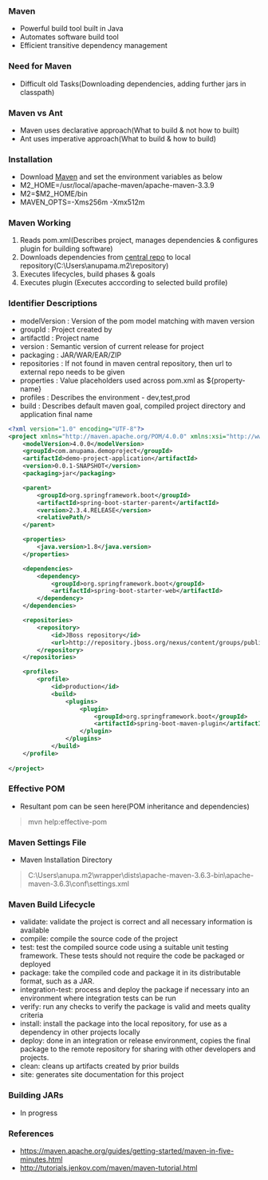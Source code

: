 ### Maven
* Powerful build tool built in Java
* Automates software build tool
* Efficient transitive dependency management

### Need for Maven
* Difficult old Tasks(Downloading dependencies, adding further jars in classpath)

### Maven vs Ant
* Maven uses declarative approach(What to build & not how to built)
* Ant uses imperative approach(What to build & how to build)

### Installation
* Download [Maven](http://maven.apache.org/download.cgi) and set the environment variables as below
* M2_HOME=/usr/local/apache-maven/apache-maven-3.3.9
* M2=$M2_HOME/bin
* MAVEN_OPTS=-Xms256m -Xmx512m

### Maven Working
1. Reads pom.xml(Describes project, manages dependencies & configures plugin for building software)
2. Downloads dependencies from [central repo](https://search.maven.org/classic/#search|ga|1|centra) to local repository(C:\Users\anupama\.m2\repository)
3. Executes lifecycles, build phases & goals
4. Executes plugin
(Executes acccording to selected build profile)

### Identifier Descriptions
* modelVersion : Version of the pom model matching with maven version
* groupId : Project created by
* artifactId : Project name
* version : Semantic version of current release for project
* packaging : JAR/WAR/EAR/ZIP
* repositories : If not found in maven central repository, then url to external repo needs to be given
* properties : Value placeholders used across pom.xml as ${property-name}
* profiles : Describes the environment - dev,test,prod
* build : Describes default maven goal, compiled project directory and application final name

```xml
<?xml version="1.0" encoding="UTF-8"?>
<project xmlns="http://maven.apache.org/POM/4.0.0" xmlns:xsi="http://www.w3.org/2001/XMLSchema-instance" xsi:schemaLocation="http://maven.apache.org/POM/4.0.0 https://maven.apache.org/xsd/maven-4.0.0.xsd">
	<modelVersion>4.0.0</modelVersion>
	<groupId>com.anupama.demoproject</groupId>
    <artifactId>demo-project-application</artifactId>
	<version>0.0.1-SNAPSHOT</version>
    <packaging>jar</packaging>

    <parent>
		<groupId>org.springframework.boot</groupId>
		<artifactId>spring-boot-starter-parent</artifactId>
		<version>2.3.4.RELEASE</version>
		<relativePath/>
	</parent>

    <properties>
		<java.version>1.8</java.version>
    </properties>

    <dependencies>
	    <dependency>
		    <groupId>org.springframework.boot</groupId>
		    <artifactId>spring-boot-starter-web</artifactId>
	    </dependency>
    </dependencies>

    <repositories>
        <repository>
            <id>JBoss repository</id>
            <url>http://repository.jboss.org/nexus/content/groups/public/</url>
        </repository>
    </repositories>

    <profiles>
        <profile>
            <id>production</id>
            <build>
                <plugins>
                    <plugin>
                        <groupId>org.springframework.boot</groupId>
				        <artifactId>spring-boot-maven-plugin</artifactId>
                    </plugin>
                </plugins>
            </build>
    </profile>
    
</project>
```

### Effective POM
* Resultant pom can be seen here(POM inheritance and dependencies)
> mvn help:effective-pom

### Maven Settings File
* Maven Installation Directory
> C:\Users\anupa\.m2\wrapper\dists\apache-maven-3.6.3-bin\apache-maven-3.6.3\conf\settings.xml


### Maven Build Lifecycle
* validate: validate the project is correct and all necessary information is available
* compile: compile the source code of the project
* test: test the compiled source code using a suitable unit testing framework. These tests should not require the code be packaged or deployed
* package: take the compiled code and package it in its distributable format, such as a JAR.
* integration-test: process and deploy the package if necessary into an environment where integration tests can be run
* verify: run any checks to verify the package is valid and meets quality criteria
* install: install the package into the local repository, for use as a dependency in other projects locally
* deploy: done in an integration or release environment, copies the final package to the remote repository for sharing with other developers and projects.
* clean: cleans up artifacts created by prior builds
* site: generates site documentation for this project

### Building JARs
* In progress

### References
* https://maven.apache.org/guides/getting-started/maven-in-five-minutes.html
* http://tutorials.jenkov.com/maven/maven-tutorial.html